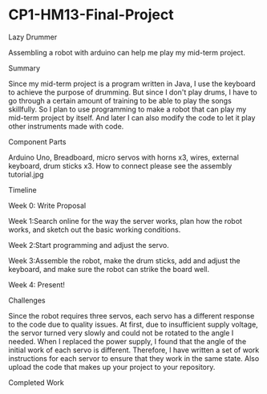 # CP1-HM13-Final-Project

Lazy Drummer

Assembling a robot with arduino can help me play my mid-term project.

Summary

Since my mid-term project is a program written in Java, I use the keyboard to achieve the purpose of drumming. But since I don't play drums, I have to go through a certain amount of training to be able to play the songs skillfully. So I plan to use programming to make a robot that can play my mid-term project by itself. And later I can also modify the code to let it play other instruments made with code.

Component Parts

Arduino Uno, Breadboard, micro servos with horns x3, wires, external keyboard, drum sticks x3.
How to connect please see the assembly tutorial.jpg

Timeline

Week 0: Write Proposal

Week 1:Search online for the way the server works, plan how the robot works, and sketch out the basic working conditions.

Week 2:Start programming and adjust the servo.

Week 3:Assemble the robot, make the drum sticks, add and adjust the keyboard, and make sure the robot can strike the board well.

Week 4: Present!

Challenges

Since the robot requires three servos, each servo has a different response to the code due to quality issues. At first, due to insufficient supply voltage, the servor turned very slowly and could not be rotated to the angle I needed. When I replaced the power supply, I found that the angle of the initial work of each servo is different. Therefore, I have written a set of work instructions for each servor to ensure that they work in the same state.
Also upload the code that makes up your project to your repository.

Completed Work
